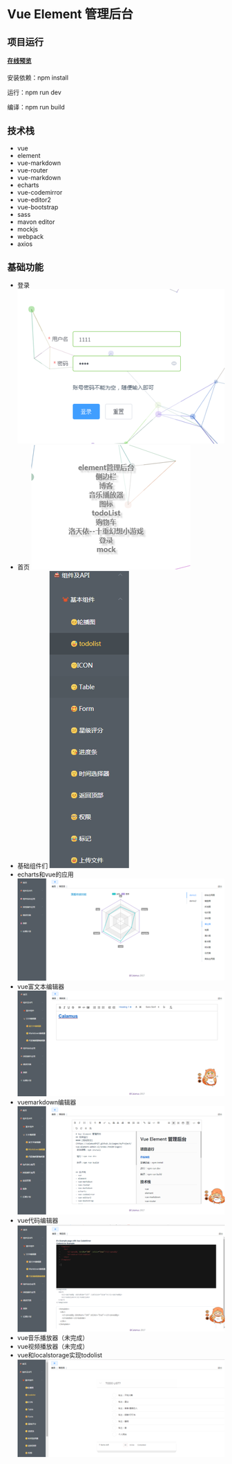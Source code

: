 # Vue Element 管理后台
## 项目运行
#### [在线预览](https://calamus0427.github.io/pages/myProject/vue-element-admin-cl/index.html#/login)
 安装依赖：npm install

 运行：npm run dev

 编译：npm run build


## 技术栈
- vue
- element
- vue-markdown
- vue-router
- vue-markdown
- echarts
- vue-codemirror
- vue-editor2
- vue-bootstrap
- sass
- mavon editor
- mockjs
- webpack
- axios

## 基础功能
- 登录
![image](./img/login.png)
- 首页
![image](./img/index.png)
- 基础组件们
![image](./img/nav.png)
- echarts和vue的应用
![image](./img/echarts.png)
- vue富文本编辑器
![image](./img/rich.png)
- vuemarkdown编辑器
![image](./img/markdown.png)
- vue代码编辑器
![image](./img/code.png)
- vue音乐播放器（未完成）
- vue视频播放器（未完成）
- vue和localstorage实现todolist
![image](./img/todolist.png)
